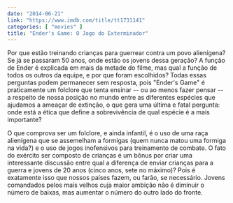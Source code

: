 ```yaml
---
date: "2014-06-21"
link: "https://www.imdb.com/title/tt1731141"
categories: [ "movies" ]
title: "Ender's Game: O Jogo do Exterminador"
---
```

Por que estão treinando crianças para guerrear contra um povo alienígena? Se já se passaram 50 anos, onde estão os jovens dessa geração? A função de Ender é explicada em mais da metade do filme, mas qual a função de todos os outros da equipe, e por que foram escolhidos? Todas essas perguntas podem permanecer sem resposta, pois "Ender's Game" é praticamente um folclore que tenta ensinar -- ou ao menos fazer pensar -- a respeito de nossa posição no mundo entre as diferentes espécies que ajudamos a ameaçar de extinção, o que gera uma última e fatal pergunta: onde está a ética que define a sobrevivência de qual espécie é a mais importante?

O que comprova ser um folclore, e ainda infantil, é o uso de uma raça alienígena que se assemelham a formigas (quem nunca matou uma formiga na vida?) e o uso de jogos inofensivos para treinamento de combate. O fato do exército ser composto de crianças é um bônus por criar uma interessante discussão entre qual a diferença de enviar crianças para a guerra e jovens de 20 anos (cinco anos, sete no máximo)? Pois é exatamente isso que nossos países fazem, ou farão, se necessário. Jovens comandados pelos mais velhos cuja maior ambição não é diminuir o número de baixas, mas aumentar o número do outro lado do fronte.
